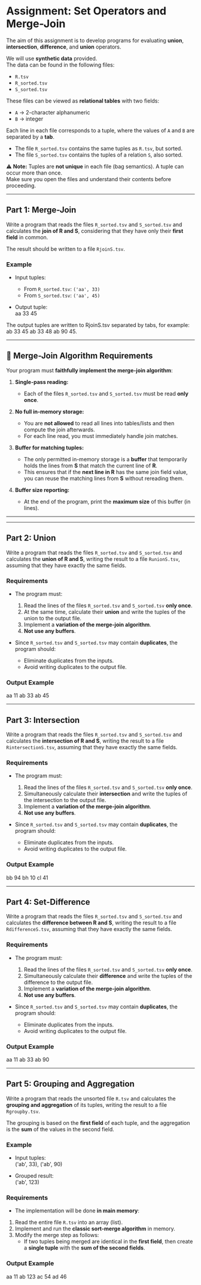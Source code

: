 # Assignment: Set Operators and Merge-Join

The aim of this assignment is to develop programs for evaluating **union**, **intersection**, **difference**, and **union** operators.

We will use **synthetic data** provided.  
The data can be found in the following files:

- `R.tsv`
- `R_sorted.tsv`
- `S_sorted.tsv`

These files can be viewed as **relational tables** with two fields:
- `A` → 2-character alphanumeric
- `B` → integer  

Each line in each file corresponds to a tuple, where the values of `A` and `B` are separated by a **tab**.  

- The file `R_sorted.tsv` contains the same tuples as `R.tsv`, but sorted.  
- The file `S_sorted.tsv` contains the tuples of a relation `S`, also sorted.  

⚠️ **Note:** Tuples are **not unique** in each file (bag semantics). A tuple can occur more than once.  
Make sure you open the files and understand their contents before proceeding.

---

## Part 1: Merge-Join

Write a program that reads the files `R_sorted.tsv` and `S_sorted.tsv` and calculates the **join of R and S**, considering that they have only their **first field** in common.  

The result should be written to a file `RjoinS.tsv`.

### Example
- Input tuples:  
  - From `R_sorted.tsv`: `('aa', 33)`  
  - From `S_sorted.tsv`: `('aa', 45)`  

- Output tuple:  
    aa 33 45

The output tuples are written to RjoinS.tsv separated by tabs, for example:
  ab 33 45
  ab 33 48
  ab 90 45.


---

## 🔑 Merge-Join Algorithm Requirements

Your program must **faithfully implement the merge-join algorithm**:

1. **Single-pass reading:**  
   - Each of the files `R_sorted.tsv` and `S_sorted.tsv` must be read **only once**.  

2. **No full in-memory storage:**  
   - You are **not allowed** to read all lines into tables/lists and then compute the join afterwards.  
   - For each line read, you must immediately handle join matches.  

3. **Buffer for matching tuples:**  
   - The only permitted in-memory storage is a **buffer** that temporarily holds the lines from **S** that match the current line of **R**.  
   - This ensures that if the **next line in R** has the same join field value, you can reuse the matching lines from **S** without rereading them.  

4. **Buffer size reporting:**  
   - At the end of the program, print the **maximum size** of this buffer (in lines).  

---


---

## Part 2: Union

Write a program that reads the files `R_sorted.tsv` and `S_sorted.tsv` and calculates the **union of R and S**, writing the result to a file `RunionS.tsv`, assuming that they have exactly the same fields.  

### Requirements
- The program must:
  1. Read the lines of the files `R_sorted.tsv` and `S_sorted.tsv` **only once**.  
  2. At the same time, calculate their **union** and write the tuples of the union to the output file.  
  3. Implement a **variation of the merge-join algorithm**.  
  4. **Not use any buffers**.  

- Since `R_sorted.tsv` and `S_sorted.tsv` may contain **duplicates**, the program should:  
  - Eliminate duplicates from the inputs.  
  - Avoid writing duplicates to the output file.  

### Output Example
  aa 11
  ab 33
  ab 45


---

## Part 3: Intersection

Write a program that reads the files `R_sorted.tsv` and `S_sorted.tsv` and calculates the **intersection of R and S**, writing the result to a file `RintersectionS.tsv`, assuming that they have exactly the same fields.  

### Requirements
- The program must:
  1. Read the lines of the files `R_sorted.tsv` and `S_sorted.tsv` **only once**.  
  2. Simultaneously calculate their **intersection** and write the tuples of the intersection to the output file.  
  3. Implement a **variation of the merge-join algorithm**.  
  4. **Not use any buffers**.  

- Since `R_sorted.tsv` and `S_sorted.tsv` may contain **duplicates**, the program should:  
  - Eliminate duplicates from the inputs.  
  - Avoid writing duplicates to the output file.  

### Output Example
  bb 94
  bh 10
  cl 41


---

## Part 4: Set-Difference

Write a program that reads the files `R_sorted.tsv` and `S_sorted.tsv` and calculates the **difference between R and S**, writing the result to a file `RdifferenceS.tsv`, assuming that they have exactly the same fields.  

### Requirements
- The program must:
  1. Read the lines of the files `R_sorted.tsv` and `S_sorted.tsv` **only once**.  
  2. Simultaneously calculate their **difference** and write the tuples of the difference to the output file.  
  3. Implement a **variation of the merge-join algorithm**.  
  4. **Not use any buffers**.  

- Since `R_sorted.tsv` and `S_sorted.tsv` may contain **duplicates**, the program should:  
  - Eliminate duplicates from the inputs.  
  - Avoid writing duplicates to the output file.  

### Output Example
  aa 11
  ab 33
  ab 90


---

## Part 5: Grouping and Aggregation

Write a program that reads the unsorted file `R.tsv` and calculates the **grouping and aggregation** of its tuples, writing the result to a file `Rgroupby.tsv`.  

The grouping is based on the **first field** of each tuple, and the aggregation is the **sum** of the values in the second field.  

### Example
- Input tuples:  
  ('ab', 33), ('ab', 90)

- Grouped result:  
  ('ab', 123)

  
### Requirements
- The implementation will be done **in main memory**:
1. Read the entire file `R.tsv` into an array (list).  
2. Implement and run the **classic sort-merge algorithm** in memory.  
3. Modify the merge step as follows:  
   - If two tuples being merged are identical in the **first field**, then create a **single tuple** with the **sum of the second fields**.  

### Output Example
  aa 11
  ab 123
  ac 54
  ad 46
